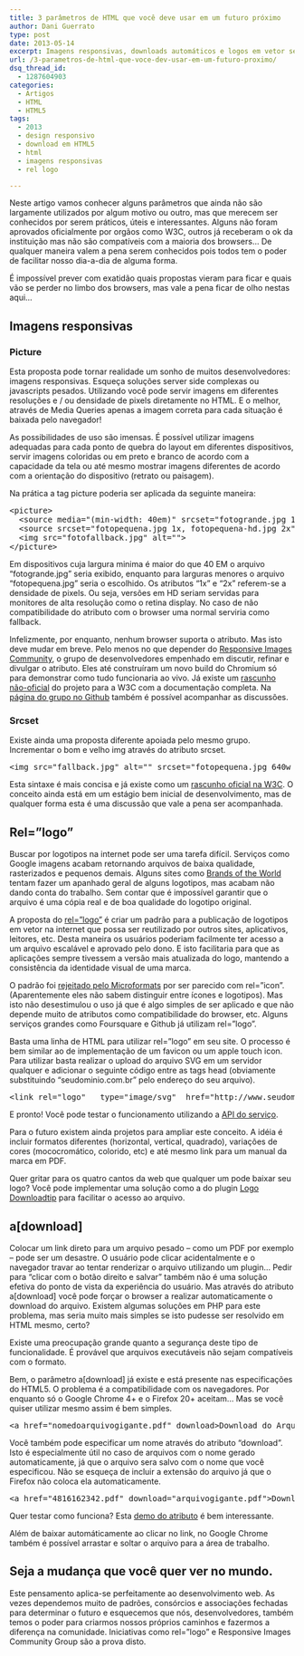 ```yaml
---
title: 3 parâmetros de HTML que você deve usar em um futuro próximo
author: Dani Guerrato
type: post
date: 2013-05-14
excerpt: Imagens responsivas, downloads automáticos e logos em vetor sempre atualizados. Não é sonho. Conheça algumas novidades que nos esperam em um futuro próximo.
url: /3-parametros-de-html-que-voce-dev-usar-em-um-futuro-proximo/
dsq_thread_id:
  - 1287604903
categories:
  - Artigos
  - HTML
  - HTML5
tags:
  - 2013
  - design responsivo
  - download em HTML5
  - html
  - imagens responsivas
  - rel logo

---
```

Neste artigo vamos conhecer alguns parâmetros que ainda não são largamente utilizados por algum motivo ou outro, mas que merecem ser conhecidos por serem práticos, úteis e interessantes. Alguns não foram aprovados oficialmente por orgãos como W3C, outros já receberam o ok da instituição mas não são compatíveis com a maioria dos browsers&#8230; De qualquer maneira valem a pena serem conhecidos pois todos tem o poder de facilitar nosso dia-a-dia de alguma forma.

É impossível prever com exatidão quais propostas vieram para ficar e quais vão se perder no limbo dos browsers, mas vale a pena ficar de olho nestas aqui&#8230;

## Imagens responsivas

### Picture

Esta proposta pode tornar realidade um sonho de muitos desenvolvedores: imagens responsivas. Esqueça soluções server side complexas ou javascripts pesados. Utilizando você pode servir imagens em diferentes resoluções e / ou densidade de pixels diretamente no HTML. E o melhor, através de Media Queries apenas a imagem correta para cada situação é baixada pelo navegador!

As possibilidades de uso são imensas. É possível utilizar imagens adequadas para cada ponto de quebra do layout em diferentes dispositivos, servir imagens coloridas ou em preto e branco de acordo com a capacidade da tela ou até mesmo mostrar imagens diferentes de acordo com a orientação do dispositivo (retrato ou paisagem).

Na prática a tag picture poderia ser aplicada da seguinte maneira:

<pre class="lang-HTML">&lt;picture&gt;
  &lt;source media="(min-width: 40em)" srcset="fotogrande.jpg 1x, fotogrande-hd.jpg 2x"&gt;
  &lt;source srcset="fotopequena.jpg 1x, fotopequena-hd.jpg 2x"&gt;
  &lt;img src="fotofallback.jpg" alt=""&gt;
&lt;/picture&gt;</pre>

Em dispositivos cuja largura minima é maior do que 40 EM o arquivo &#8220;fotogrande.jpg&#8221; seria exibido, enquanto para larguras menores o arquivo &#8220;fotopequena.jpg&#8221; seria o escolhido. Os atributos &#8220;1x&#8221; e &#8220;2x&#8221; referem-se a densidade de pixels. Ou seja, versões em HD seriam servidas para monitores de alta resolução como o retina display. No caso de não compatibilidade do atributo com o browser uma  <img alt="" />normal serviria como fallback.

Infelizmente, por enquanto, nenhum browser suporta o atributo. Mas isto deve mudar em breve. Pelo menos no que depender do [Responsive Images Community][1], o grupo de desenvolvedores empenhado em discutir, refinar e divulgar o atributo. Eles até construíram um novo build do Chromium só para demonstrar como tudo funcionaria ao vivo. Já existe um [rascunho não-oficial][2] do projeto para a W3C com a documentação completa. Na [página do grupo no Github][3] também é possível acompanhar as discussões.

### Srcset

Existe ainda uma proposta diferente apoiada pelo mesmo grupo. Incrementar o bom e velho img através do atributo srcset.

<pre class="lang-HTML">&lt;img src="fallback.jpg" alt="" srcset="fotopequena.jpg 640w 1x, fotopequena-hd.jpg 640w 2x, fotogrande.jpg 1x, fotogrande-hd.jpg 2x "&gt;</pre>

Esta sintaxe é mais concisa e já existe como um [rascunho oficial na W3C][4]. O conceito ainda está em um estágio bem inicial de desenvolvimento, mas de qualquer forma esta é uma discussão que vale a pena ser acompanhada.

## Rel=&#8221;logo&#8221;

Buscar por logotipos na internet pode ser uma tarefa difícil. Serviços como Google imagens acabam retornando arquivos de baixa qualidade, rasterizados e pequenos demais. Alguns sites como [Brands of the World][5] tentam fazer um apanhado geral de alguns logotipos, mas acabam não dando conta do trabalho. Sem contar que é impossível garantir que o arquivo é uma cópia real e de boa qualidade do logotipo original.

A proposta do [rel=&#8221;logo&#8221;][6] é criar um padrão para a publicação de logotipos em vetor na internet que possa ser reutilizado por outros sites, aplicativos, leitores, etc. Desta maneira os usuários poderiam facilmente ter acesso a um arquivo escalável e aprovado pelo dono. E isto facilitaria para que as aplicações sempre tivessem a versão mais atualizada do logo, mantendo a consistência da identidade visual de uma marca.

O padrão foi [rejeitado pelo Microformats][7] por ser parecido com rel=&#8221;icon&#8221;. (Aparentemente eles não sabem distinguir entre ícones e logotipos). Mas isto não desestimulou o uso já que é algo simples de ser aplicado e que não depende muito de atributos como compatibilidade do browser, etc. Alguns serviços grandes como Foursquare e Github já utilizam rel=&#8221;logo&#8221;.

Basta uma linha de HTML para utilizar rel=&#8221;logo&#8221; em seu site. O processo é bem similar ao de implementação de um favicon ou um apple touch icon. Para utilizar basta realizar o upload do arquivo SVG em um servidor qualquer e adicionar o seguinte código entre as tags head (obviamente substituindo &#8220;seudominio.com.br&#8221; pelo endereço do seu arquivo).

<pre class="lang-HTML">&lt;link rel="logo"   type="image/svg"  href="http://www.seudominio.com.br/logo.svg"/&gt;</pre>

E pronto! Você pode testar o funcionamento utilizando a [API do serviço][8].

Para o futuro existem ainda projetos para ampliar este conceito. A idéia é incluir formatos diferentes (horizontal, vertical, quadrado), variações de cores (mococromático, colorido, etc) e até mesmo link para um manual da marca em PDF.

Quer gritar para os quatro cantos da web que qualquer um pode baixar seu logo? Você pode implementar uma solução como a do plugin [Logo Downloadtip][9] para facilitar o acesso ao arquivo.

## a[download]

Colocar um link direto para um arquivo pesado &#8211; como um PDF por exemplo &#8211; pode ser um desastre. O usuário pode clicar acidentalmente e o navegador travar ao tentar renderizar o arquivo utilizando um plugin&#8230; Pedir para &#8220;clicar com o botão direito e salvar&#8221; também não é uma solução efetiva do ponto de vista da experiência do usuário. Mas através do atributo a[download] você pode forçar o browser a realizar automaticamente o download do arquivo. Existem algumas soluções em PHP para este problema, mas seria muito mais simples se isto pudesse ser resolvido em HTML mesmo, certo?

Existe uma preocupação grande quanto a segurança deste tipo de funcionalidade. É provável que arquivos executáveis não sejam compatíveis com o formato.

Bem, o parâmetro a[download] já existe e está presente nas especificações do HTML5. O problema é a compatibilidade com os navegadores. Por enquanto só o Google Chrome 4+ e o Firefox 20+ aceitam&#8230; Mas se você quiser utilizar mesmo assim é bem simples.

<pre class="lang-HTML">&lt;a href="nomedoarquivogigante.pdf" download&gt;Download do Arquivo Gigante&lt;/a&gt;</pre>

Você também pode especificar um nome através do atributo &#8220;download&#8221;. Isto é especialmente útil no caso de arquivos com o nome gerado automaticamente, já que o arquivo sera salvo com o nome que você especificou. Não se esqueça de incluir a extensão do arquivo já que o Firefox não coloca ela automaticamente.

<pre class="lang-HTML">&lt;a href="4816162342.pdf" download="arquivogigante.pdf"&gt;Download do Arquivo Gigante&lt;/a&gt;</pre>

Quer testar como funciona? Esta [demo do atributo][10] é bem interessante.

Além de baixar automáticamente ao clicar no link, no Google Chrome também é possível arrastar e soltar o arquivo para a área de trabalho.

## Seja a mudança que você quer ver no mundo.

Este pensamento aplica-se perfeitamente ao desenvolvimento web. As vezes dependemos muito de padrões, consórcios e associações fechadas para determinar o futuro e esquecemos que nós, desenvolvedores, também temos o poder para criarmos nossos próprios caminhos e fazermos a diferença na comunidade. Iniciativas como rel=&#8221;logo&#8221; e Responsive Images Community Group são a prova disto.

 [1]: http://responsiveimages.org/ "Responsive Images Community Group"
 [2]: http://picture.responsiveimages.org/ "Responsive Images - Picture"
 [3]: https://github.com/responsiveimagescg "Responsive Images CG "
 [4]: http://www.w3.org/html/wg/drafts/srcset/w3c-srcset/ "W3C - Srcset "
 [5]: http://www.brandsoftheworld.com/ "Brands of the World"
 [6]: http://relogo.org "relogo"
 [7]: http://microformats.org/wiki/rel-logo "Rel Logo"
 [8]: http://relogo.org/api/ "Relogo API"
 [9]: http://demo.jarnesjo.net/jquery-logo-downloadtip/ "jQuery Logo Downloadtip"
 [10]: http://html5-demos.appspot.com/static/a.download.html "A-download Demo"